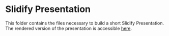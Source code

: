 # Slidify Presentation

This folder contains the files necessary to build a short Slidify Presentation. The rendered version of the presentation is accessible [here](http://htmlpreview.github.io/?https://github.com/coursera-student/coursera_slidify/blob/gh-pages/index.html).


